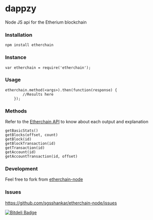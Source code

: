 # dappzy
Node JS api for the Etherium blockchain

### Installation

```
npm install etherchain
```

### Instance

```
var etherchain = require('etherchain');
```
### Usage

```
etherchain.method(<args>).then(function(response) {
		//Results here
	});
```

### Methods
Refer to the [Etherchain API](https://etherchain.org/apidoc) to know about each output and explanation
```
getBasicStats()
getBlocks(offset, count)
getBlock(id)
getBlockTransaction(id)
getTransaction(id)
getAccount(id)
getAccountTransaction(id, offset)
```

### Development

Feel free to fork from [etherchain-node](https://github.com/sgsshankar/etherchain-node)

### Issues

https://github.com/sgsshankar/etherchain-node/issues



[![Bitdeli Badge](https://d2weczhvl823v0.cloudfront.net/sgsshankar/etherchain-node/trend.png)](https://bitdeli.com/free "Bitdeli Badge")

